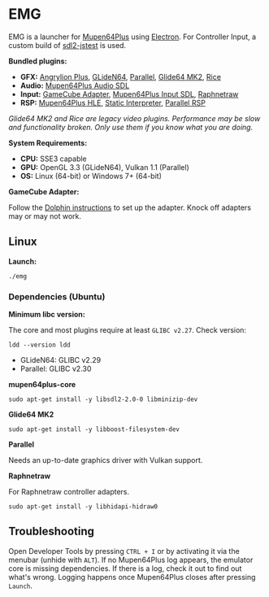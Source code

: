 # EMG

EMG is a launcher for [Mupen64Plus](https://github.com/mupen64plus/mupen64plus-core) using [Electron](https://github.com/electron/electron). For Controller Input, a custom build of [sdl2-jstest](https://github.com/GhostlyDark/sdl-jstest/tree/emg) is used.

**Bundled plugins:**

- **GFX:** [Angrylion Plus](https://github.com/ata4/angrylion-rdp-plus), [GLideN64](https://github.com/gonetz/GLideN64), [Parallel](https://github.com/GhostlyDark/mupen64plus-video-parallel), [Glide64 MK2](https://github.com/mupen64plus/mupen64plus-video-glide64mk2), [Rice](https://github.com/mupen64plus/mupen64plus-video-rice)
- **Audio:** [Mupen64Plus Audio SDL](https://github.com/mupen64plus/mupen64plus-audio-sdl)
- **Input:** [GameCube Adapter](https://github.com/amatho/mupen64plus-input-gca), [Mupen64Plus Input SDL](https://github.com/mupen64plus/mupen64plus-input-sdl), [Raphnetraw](https://github.com/raphnet/mupen64plus-input-raphnetraw)
- **RSP:** [Mupen64Plus HLE](https://github.com/mupen64plus/mupen64plus-rsp-hle), [Static Interpreter](https://github.com/mupen64plus/mupen64plus-rsp-cxd4), [Parallel RSP](https://github.com/mupen64plus-ae/parallel-rsp)

*Glide64 MK2 and Rice are legacy video plugins. Performance may be slow and functionality broken. Only use them if you know what you are doing.*

**System Requirements:**

- **CPU:** SSE3 capable
- **GPU:** OpenGL 3.3 (GLideN64), Vulkan 1.1 (Parallel)
- **OS:** Linux (64-bit) or Windows 7+ (64-bit)

**GameCube Adapter:**

Follow the [Dolphin instructions](https://dolphin-emu.org/docs/guides/how-use-official-gc-controller-adapter-wii-u/#Installation) to set up the adapter. Knock off adapters may or may not work.

## Linux

**Launch:**
```
./emg
```

### Dependencies (Ubuntu)

**Minimum libc version:**

The core and most plugins require at least `GLIBC v2.27`. Check version:
```
ldd --version ldd
```

- GLideN64: GLIBC v2.29
- Parallel: GLIBC v2.30


**mupen64plus-core**
```
sudo apt-get install -y libsdl2-2.0-0 libminizip-dev
```

**Glide64 MK2**
```
sudo apt-get install -y libboost-filesystem-dev
```

**Parallel**

Needs an up-to-date graphics driver with Vulkan support.

**Raphnetraw**

For Raphnetraw controller adapters.
```
sudo apt-get install -y libhidapi-hidraw0
```

## Troubleshooting

Open Developer Tools by pressing `CTRL + I` or by activating it via the menubar (unhide with `ALT`).
If no Mupen64Plus log appears, the emulator core is missing dependencies. If there is a log, check it out to find out what's wrong. Logging happens once Mupen64Plus closes after pressing `Launch`.